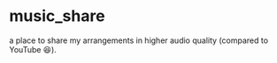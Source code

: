 # music_share    
a place to share my arrangements in higher audio quality (compared to YouTube 😆).    